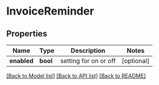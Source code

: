 # InvoiceReminder

## Properties
Name | Type | Description | Notes
------------ | ------------- | ------------- | -------------
**enabled** | **bool** | setting for on or off | [optional] 

[[Back to Model list]](../README.md#documentation-for-models) [[Back to API list]](../README.md#documentation-for-api-endpoints) [[Back to README]](../README.md)


